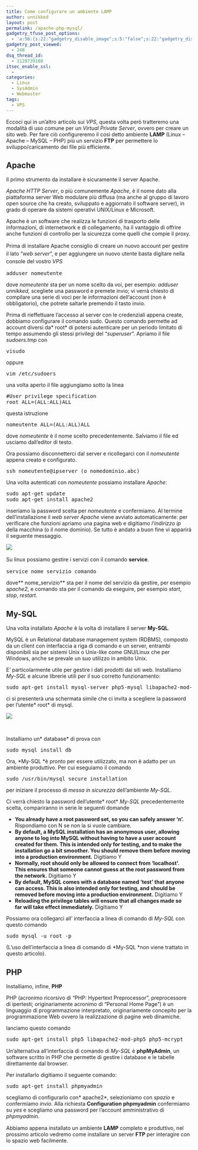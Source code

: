 ```yaml
---
title: Come configurare un ambiente LAMP
author: unnikked
layout: post
permalink: /apache-php-mysql/
gadgetry_tfuse_post_options:
  - 'a:56:{s:22:"gadgetry_disable_image";s:5:"false";s:22:"gadgetry_disable_video";s:5:"false";s:26:"gadgetry_disable_post_meta";s:5:"false";s:23:"gadgetry_disable_author";s:5:"false";s:31:"gadgetry_disable_published_date";s:5:"false";s:24:"gadgetry_disable_coments";s:5:"false";s:28:"gadgetry_disable_author_info";s:5:"false";s:19:"gadgetry_page_title";s:13:"default_title";s:21:"gadgetry_custom_title";s:0:"";s:21:"gadgetry_single_image";s:42:"/wp-content/uploads/2013/03/serverRoom.jpg";s:30:"gadgetry_single_img_dimensions";a:2:{i:0;s:3:"586";i:1;s:3:"319";}s:28:"gadgetry_single_img_position";s:9:"alignleft";s:24:"gadgetry_thumbnail_image";s:42:"/wp-content/uploads/2013/03/serverRoom.jpg";s:27:"gadgetry_thumbnail_position";s:7:"noalign";s:19:"gadgetry_video_link";s:0:"";s:25:"gadgetry_video_dimensions";a:2:{i:0;s:3:"590";i:1;s:3:"191";}s:23:"gadgetry_video_position";s:10:"alignright";s:23:"gadgetry_header_element";s:7:"without";s:22:"gadgetry_select_slider";s:2:"-1";s:17:"gadgetry_page_map";s:0:"";s:25:"gadgetry_content_ads_post";s:4:"true";s:21:"gadgetry_top_ad_space";s:5:"false";s:21:"gadgetry_top_ad_image";s:0:"";s:19:"gadgetry_top_ad_url";s:0:"";s:23:"gadgetry_top_ad_adsense";s:0:"";s:28:"gadgetry_bfcontent_ads_space";s:5:"false";s:23:"gadgetry_bfcontent_type";s:5:"image";s:25:"gadgetry_bfcontent_number";s:3:"one";s:29:"gadgetry_bfcontent_ads_image1";s:0:"";s:27:"gadgetry_bfcontent_ads_url1";s:0:"";s:31:"gadgetry_bfcontent_ads_adsense1";s:0:"";s:29:"gadgetry_bfcontent_ads_image2";s:0:"";s:27:"gadgetry_bfcontent_ads_url2";s:0:"";s:31:"gadgetry_bfcontent_ads_adsense2";s:0:"";s:29:"gadgetry_bfcontent_ads_image3";s:0:"";s:27:"gadgetry_bfcontent_ads_url3";s:0:"";s:31:"gadgetry_bfcontent_ads_adsense3";s:0:"";s:29:"gadgetry_bfcontent_ads_image4";s:0:"";s:27:"gadgetry_bfcontent_ads_url4";s:0:"";s:31:"gadgetry_bfcontent_ads_adsense4";s:0:"";s:29:"gadgetry_bfcontent_ads_image5";s:0:"";s:27:"gadgetry_bfcontent_ads_url5";s:0:"";s:31:"gadgetry_bfcontent_ads_adsense5";s:0:"";s:29:"gadgetry_bfcontent_ads_image6";s:0:"";s:27:"gadgetry_bfcontent_ads_url6";s:0:"";s:31:"gadgetry_bfcontent_ads_adsense6";s:0:"";s:29:"gadgetry_bfcontent_ads_image7";s:0:"";s:27:"gadgetry_bfcontent_ads_url7";s:0:"";s:31:"gadgetry_bfcontent_ads_adsense7";s:0:"";s:19:"gadgetry_hook_space";s:5:"false";s:19:"gadgetry_hook_image";s:0:"";s:17:"gadgetry_hook_url";s:0:"";s:21:"gadgetry_hook_adsense";s:0:"";s:25:"gadgetry_content_subtitle";s:0:"";s:20:"gadgetry_content_top";s:0:"";s:23:"gadgetry_content_bottom";s:0:"";}'
gadgetry_post_viewed:
  - 248
dsq_thread_id:
  - 1128739108
itsec_enable_ssl:
  - 
categories:
  - Linux
  - SysAdmin
  - Webmaster
tags:
  - VPS
---
```

<div align="center">
  <!-- unnikked - responsive - header --><ins class="adsbygoogle" style="display:block" data-ad-client="ca-pub-3846608868139288" data-ad-slot="2778724254" data-ad-format="auto"></ins>
</div>

  


Eccoci qui in un&#8217;altro articolo sui *VPS*, questa volta però tratteremo una modalità di uso comune per un *Virtual Private Server*, ovvero per creare un sito web. Per fare ciò configureremo il così detto ambiente **LAMP** (Linux &#8211; Apache &#8211; MySQL &#8211; PHP) più un servizio **FTP** per permettere lo sviluppo/caricamento dei file più efficiente.

## Apache

Il primo strumento da installare è sicuramente il server Apache.

*Apache HTTP Server*, o più comunemente *Apache*, è il nome dato alla piattaforma server Web modulare più diffusa (ma anche al gruppo di lavoro open source che ha creato, sviluppato e aggiornato il software server), in grado di operare da sistemi operativi UNIX/Linux e Microsoft.

Apache è un software che realizza le funzioni di trasporto delle informazioni, di internetwork e di collegamento, ha il vantaggio di offrire anche funzioni di controllo per la sicurezza come quelli che compie il proxy.

<span style="line-height: 1.5;">Prima di installare Apache consiglio di creare un nuovo account per gestire il lato &#8220;</span><em style="line-height: 1.5;">web server</em><span style="line-height: 1.5;">&#8220;, e per aggiungere un nuovo utente basta digitare nella console del vostro </span><em style="line-height: 1.5;">VPS</em>

<pre class="lang:sh decode:true">adduser nomeutente</pre>

dove *nomeutente* sta per un nome scelto da voi, per esempio: *adduser unnikked,* scegliete una password e premete invio; vi verrà chiesto di compilare una serie di voci per le informazioni dell&#8217;account (non è obbligatorio), che potrete saltarle premendo il tasto invio.

Prima di rieffettuare l&#8217;accesso al server con le credenziali appena create, dobbiamo configurare il comando sudo. Questo comando permette ad account diversi da* root* di potersi autenticare per un periodo limitato di tempo assumendo gli stessi privilegi del &#8220;*superuser*&#8220;. Apriamo il file *sudoers.tmp* con

<pre class="lang:sh decode:true">visudo</pre>

oppure

<pre class="lang:sh decode:true">vim /etc/sudoers</pre>

una volta aperto il file aggiungiamo sotto la linea

<pre class="lang:sh decode:true">#User privilege specification 
root ALL=(ALL:ALL)ALL</pre>

questa istruzione

<pre class="lang:sh decode:true">nomeutente ALL=(ALL:ALL)ALL</pre>

dove *nomeutente* è il nome scelto precedentemente. Salviamo il file ed usciamo dall&#8217;editor di testo.

Ora possiamo disconnetterci dal server e ricollegarci con il *nomeutente* appena creato e configurato.

<pre class="lang:sh decode:true">ssh nomeutente@ipserver (o nomedominio.abc)</pre>

Una volta autenticati con *nomeutente* possiamo installare *Apache*:

<pre class="lang:sh decode:true">sudo apt-get update
sudo apt-get install apache2</pre>

inseriamo la password scelta per *nomeutente* e confermiamo. Al termine dell&#8217;installazione il *web server Apache* viene avviato automaticamente: per verificare che funzioni apriamo una pagina web e digitiamo *l&#8217;indirizzo ip* della macchina (o il nome dominio). Se tutto è andato a buon fine vi apparirà il seguente messaggio.

![][1]

<div class="su-divider su-divider-style-default" style="margin:15px 0;border-width:3px;border-color:#999999">
</div>

<span style="line-height: 1.5;">Su linux possiamo gestire i servizi con il comando </span><strong style="line-height: 1.5;">service</strong><span style="line-height: 1.5;">.</span>

<pre class="lang:sh decode:true">service nome_servizio comando</pre>

dove** nome_servizio** sta per il nome del servizio da gestire, per esempio a*pache2*, e comando sta per il comando da eseguire, per esempio *start*, *stop*, *restart*.

<div class="su-divider su-divider-style-default" style="margin:15px 0;border-width:3px;border-color:#999999">
</div>

## My-SQL

Una volta installato *Apache* è la volta di installare il server **My-SQL**.

MySQL è un Relational database management system (RDBMS), composto da un client con interfaccia a riga di comando e un server, entrambi disponibili sia per sistemi Unix o Unix-like come GNU/Linux che per Windows, anche se prevale un suo utilizzo in ambito Unix.

E&#8217; particolarmente utile per gestire i dati prodotti dai siti web. Installiamo *My-SQL* e alcune librerie utili per il suo corretto funzionamento:

<pre class="lang:sh decode:true">sudo apt-get install mysql-server php5-mysql libapache2-mod-auth-mysql</pre>

ci si presenterà una schermata simile che ci invita a scegliere la password per l&#8217;utente* root* di mysql.

![][2]

&nbsp;

Installiamo un* database* di prova con

<pre class="lang:sh decode:true">sudo mysql_install_db</pre>

Ora, *My-SQL *è pronto per essere utilizzato, ma non è adatto per un ambiente produttivo. Per cui eseguiamo il comando

<pre class="lang:sh decode:true">sudo /usr/bin/mysql_secure_installation</pre>

per iniziare il processo di *messa in sicurezza* dell&#8217;ambiente *My-SQL*.

Ci verrà chiesto la password dell&#8217;utente* root* *My-SQL* precedentemente scelta, compariranno in serie le seguenti domande

  * **You already have a root password set, so you can safely answer &#8216;n&#8217;.**  Rispondiamo con N se non la si vuole cambiare.
  * **By default, a MySQL installation has an anonymous user, allowing anyone to log into MySQL without having to have a user account created for them. This is intended only for testing, and to make the installation go a bit smoother. You should remove them before moving into a production environment.** Digitiamo Y
  * **Normally, root should only be allowed to connect from &#8216;localhost&#8217;. This ensures that someone cannot guess at the root password from the network.** Digitiamo Y
  * **By default, MySQL comes with a database named &#8216;test&#8217; that anyone can access. This is also intended only for testing, and should be removed before moving into a production environment.** Digitiamo Y
  * **Reloading the privilege tables will ensure that all changes made so far will take effect immediately.** Digitiamo Y

Possiamo ora collegarci all&#8217; interfaccia a linea di comando di *My-SQL* con questo comando

<pre class="lang:sh decode:true">sudo mysql -u root -p</pre>

(L&#8217;uso dell&#8217;interfaccia a linea di comando di *My-SQL *non viene trattato in questo articolo).

## PHP

Installiamo, infine, **PHP**

PHP (acronimo ricorsivo di &#8220;PHP: Hypertext Preprocessor&#8221;, preprocessore di ipertesti; originariamente acronimo di &#8220;Personal Home Page&#8221;) è un linguaggio di programmazione interpretato, originariamente concepito per la programmazione Web ovvero la realizzazione di pagine web dinamiche.

lanciamo questo comando

<pre class="lang:sh decode:true">sudo apt-get install php5 libapache2-mod-php5 php5-mcrypt</pre>

<div class="su-divider su-divider-style-default" style="margin:15px 0;border-width:3px;border-color:#999999">
</div>

Un&#8217;alternativa all&#8217;interfaccia di comando di *My-SQL* è **phpMyAdmin**, un software scritto in PHP che permette di gestire i database e le tabelle direttamente dal browser.

Per installarlo digitiamo il seguente comando:

<pre class="lang:sh decode:true">sudo apt-get install phpmyadmin</pre>

scegliamo di configurarlo con* apache2*, selezioniamo con *spazio* e confermiamo *invio*. Alla richiesta **Configuration** **phpmyadmin** confermiamo su *yes* e scegliamo una password per l&#8217;account amministrativo di *phpmyadmin*.

<div class="su-divider su-divider-style-default" style="margin:15px 0;border-width:3px;border-color:#999999">
</div>

Abbiamo appena installato un ambiente **LAMP** completo e produttivo, nel prossimo articolo vedremo come installare un server **FTP** per interagire con lo spazio web facilmente.

  


<div align="center">
  <!-- unnikked - responsive - footer --><ins class="adsbygoogle" style="display:block" data-ad-client="ca-pub-3846608868139288" data-ad-slot="4255457452" data-ad-format="auto"></ins>
</div>

 [1]: /wp-content/uploads/2013/03/it_works_3.png
 [2]: /wp-content/uploads/2013/03/scelta-password-mysql.png